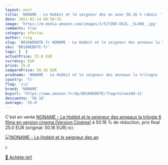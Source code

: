 ```yaml
---
layout: post
title: 'NONAME - Le Hobbit et le seigneur des an avec 50.16 % rabais '
date: 2021-02-24 00:50:33
image: 'https://m.media-amazon.com/images/I/51YZDO-DGZL._SL400_.jpg'
comments: true
category: ofertas
author: ring
slug: 'B01KWEBOTE-fr NONAME - Le Hobbit et le seigneur des anneaux la trilogie...'
sku: 'B01KWEBOTE-fr'
tags: [  ]
actualPrice: 25.0 EUR
currency: EUR
price: 25.0
comparePrice: 50.16 EUR
prodname: 'NONAME - Le Hobbit et le seigneur des anneaux la trilogie   6 films en version cinema   [Version Cinéma]'
country: 'fr'
flag: '🇫🇷'
brand: 'NONAME'
buyurl: 'https://www.amazon.fr/dp/B01KWEBOTE/?tag=tolees0d-21'
descuento: '50.16'
average: '25.0'
---
```


C'est en vente [NONAME - Le Hobbit et le seigneur des anneaux la trilogie   6 films en version cinema   [Version Cinéma]](https://www.amazon.fr/dp/B01KWEBOTE/?tag=tolees0d-21)  à  50.16 % de réduction, prix final  25.0 EUR (original: 50.16 EUR) ici:

[![NONAME - Le Hobbit et le seigneur des an](https://m.media-amazon.com/images/I/51YZDO-DGZL._SL400_.jpg)](https://www.amazon.fr/dp/B01KWEBOTE/?tag=tolees0d-21)

ℹ️:


[🛒 Achète-le!!](https://www.amazon.fr/dp/B01KWEBOTE/?tag=tolees0d-21)
